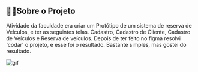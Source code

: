 ## 🧑‍💻Sobre o Projeto

Atividade da faculdade era criar um Protótipo de um sistema de reserva de Veículos, e ter as seguintes telas.
Cadastro, Cadastro de Cliente, Cadastro de Veículos e Reserva de veículos.
Depois de ter feito no figma resolvi 'codar' o projeto, e esse foi o resultado. 
Bastante simples, mas gostei do resultado.

![gif](https://user-images.githubusercontent.com/85629957/129994195-92ebda59-cf44-46e7-876c-5a285c4b1fb0.gif)
